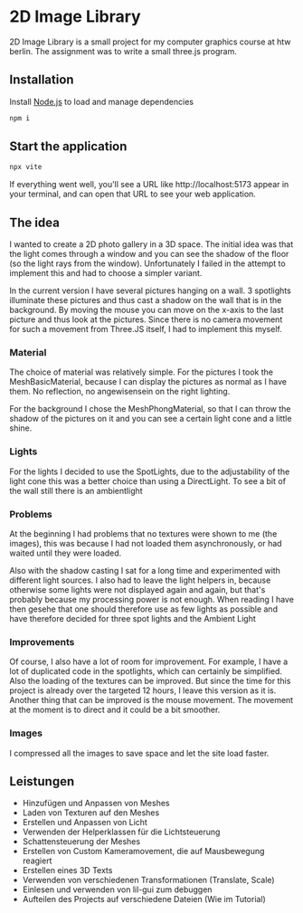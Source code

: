 # 2D Image Library
2D Image Library is a small project for my computer graphics course at htw berlin.
The assignment was to write a small three.js program.

## Installation

Install [Node.js](https://nodejs.org/en/download) to load and manage dependencies

```bash
npm i
```

## Start the application

```bash
npx vite
```

If everything went well, you'll see a URL like http://localhost:5173 appear in your terminal, and can open that URL to see your web application.

## The idea
I wanted to create a 2D photo gallery in a 3D space. The initial idea was that the light comes through a window and you can see the shadow of the floor (so the light rays from the window). Unfortunately I failed in the attempt to implement this and had to choose a simpler variant.

In the current version I have several pictures hanging on a wall. 3 spotlights illuminate these pictures and thus cast a shadow on the wall that is in the background.
By moving the mouse you can move on the x-axis to the last picture and thus look at the pictures.
Since there is no camera movement for such a movement from Three.JS itself, I had to implement this myself.

### Material
The choice of material was relatively simple. For the pictures I took the MeshBasicMaterial, because I can display the pictures as normal as I have them. No reflection, no angewisensein on the right lighting.

For the background I chose the MeshPhongMaterial, so that I can throw the shadow of the pictures on it and you can see a certain light cone and a little shine.

### Lights
For the lights I decided to use the SpotLights, due to the adjustability of the light cone this was a better choice than using a DirectLight.
To see a bit of the wall still there is an ambientlight

### Problems
At the beginning I had problems that no textures were shown to me (the images), this was because I had not loaded them asynchronously, or had waited until they were loaded.

Also with the shadow casting I sat for a long time and experimented with different light sources.
I also had to leave the light helpers in, because otherwise some lights were not displayed again and again, but that's probably because my processing power is not enough.
When reading I have then gesehe that one should therefore use as few lights as possible and have therefore decided for three spot lights and the Ambient Light

### Improvements
Of course, I also have a lot of room for improvement. For example, I have a lot of duplicated code in the spotlights, which can certainly be simplified. Also the loading of the textures can be improved. But since the time for this project is already over the targeted 12 hours, I leave this version as it is.
Another thing that can be improved is the mouse movement. The movement at the moment is to direct and it could be a bit smoother.

### Images
I compressed all the images to save space and let the site load faster.

## Leistungen
- Hinzufügen und Anpassen von Meshes
- Laden von Texturen auf den Meshes
- Erstellen und Anpassen von Licht
- Verwenden der Helperklassen für die Lichtsteuerung
- Schattensteuerung der Meshes
- Erstellen von Custom Kameramovement, die auf Mausbewegung reagiert
- Erstellen eines 3D Texts
- Verwenden von verschiedenen Transformationen (Translate, Scale)
- Einlesen und verwenden von lil-gui zum debuggen
- Aufteilen des Projects auf verschiedene Dateien (Wie im Tutorial)
